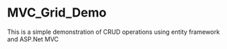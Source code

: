 # MVC_Grid_Demo

This is a simple demonstration of CRUD operations using entity framework and ASP.Net MVC
